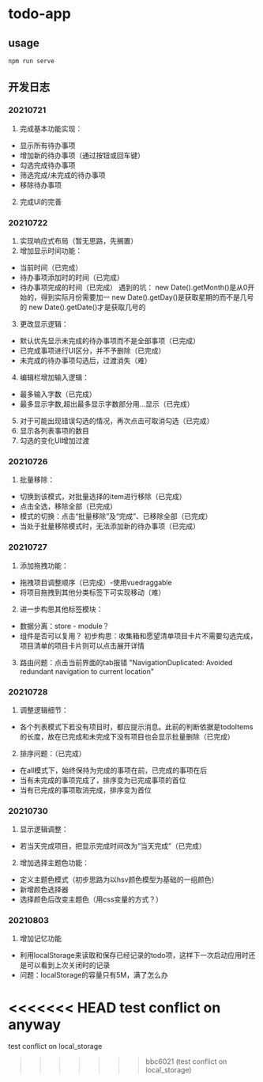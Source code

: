 # todo-app

## usage
```shell
npm run serve
```

## 开发日志
### 20210721
1. 完成基本功能实现：
* 显示所有待办事项
* 增加新的待办事项（通过按钮或回车键）
* 勾选完成待办事项
* 筛选完成/未完成的待办事项
* 移除待办事项
2. 完成UI的完善

### 20210722
1. 实现响应式布局（暂无思路，先搁置）
2. 增加显示时间功能：
* 当前时间（已完成）
* 待办事项添加时的时间（已完成）
* 待办事项完成的时间（已完成）
遇到的坑：
new Date().getMonth()是从0开始的，得到实际月份需要加一
new Date().getDay()是获取星期的而不是几号的
new Date().getDate()才是获取几号的
3. 更改显示逻辑：
* 默认优先显示未完成的待办事项而不是全部事项（已完成）
* 已完成事项进行UI区分，并不予删除（已完成）
* 未完成的待办事项勾选后，过渡消失（难）
4. 编辑栏增加输入逻辑：
* 最多输入字数（已完成）
* 最多显示字数,超出最多显示字数部分用...显示（已完成）
5. 对于可能出现错误勾选的情况，再次点击可取消勾选（已完成）
6. 显示各列表事项的数目
7. 勾选的变化UI增加过渡

### 20210726
1. 批量移除：
* 切换到该模式，对批量选择的item进行移除（已完成）
* 点击全选，移除全部（已完成）
* 模式的切换：点击“批量移除”及“完成”、已移除全部（已完成）
* 当处于批量移除模式时，无法添加新的待办事项（已完成）

### 20210727
1. 添加拖拽功能：
* 拖拽项目调整顺序（已完成）-使用vuedraggable
* 将项目拖拽到其他分类标签下可实现移动（难）
2. 进一步构思其他标签模块：
* 数据分离：store - module？
* 组件是否可以复用？
初步构思：收集箱和愿望清单项目卡片不需要勾选完成，项目清单的项目卡片则可以点击展开详情
3. 路由问题：点击当前界面的tab报错 "NavigationDuplicated: Avoided redundant navigation to current location"

### 20210728
1. 调整逻辑细节：
* 各个列表模式下若没有项目时，都应提示消息。此前的判断依据是todoItems的长度，故在已完成和未完成下没有项目也会显示批量删除（已完成）
2. 排序问题：（已完成）
* 在all模式下，始终保持为完成的事项在前，已完成的事项在后
* 当有未完成的事项完成了，排序变为已完成事项的首位
* 当有已完成的事项取消完成，排序变为首位

### 20210730
1. 显示逻辑调整：
* 若当天完成项目，把显示完成时间改为“当天完成”（已完成）
2. 增加选择主题色功能：
* 定义主题色模式（初步思路为以hsv颜色模型为基础的一组颜色）
* 新增颜色选择器
* 选择颜色后改变主题色（用css变量的方式？）

### 20210803
1. 增加记忆功能
* 利用localStorage来读取和保存已经记录的todo项，这样下一次启动应用时还是可以看到上次关闭时的记录
* 问题：localStorage的容量只有5M，满了怎么办

<<<<<<< HEAD
test conflict on anyway
=======
test conflict on local_storage
>>>>>>> bbc6021 (test conflict on local_storage)
